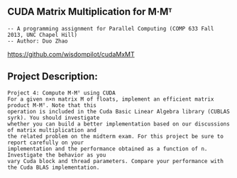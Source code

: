 CUDA Matrix Multiplication for M·Mᵀ
--------------------------------------------------------------------------------------------------
	-- A programming assignment for Parallel Computing (COMP 633 Fall 2013, UNC Chapel Hill)
	-- Author: Duo Zhao

https://github.com/wisdompilot/cudaMxMT	

Project Description: 
--------------------------------------------------------------------------------------------------
	Project 4: Compute M·Mᵀ using CUDA 
	For a given n×n matrix M of floats, implement an efficient matrix product M·Mᵀ. Note that this 
	operation is included in the Cuda Basic Linear Algebra library (CUBLAS syrk). You should investigate
	whether you can build a better implementation based on our discussions of matrix multiplication and
	the related problem on the midterm exam. For this project be sure to report carefully on your
	implementation and the performance obtained as a function of n. Investigate the behavior as you 
	vary Cuda block and thread parameters. Compare your performance with the Cuda BLAS implementation. 
	
